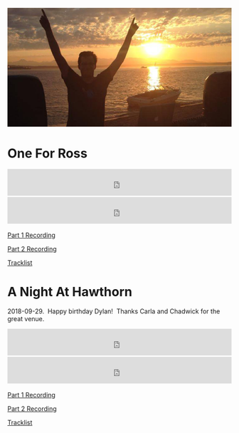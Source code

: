 ![alt text](dj_website_boat.png)

# One For Ross
<iframe width="100%" height="60" src="https://www.mixcloud.com/widget/iframe/?hide_cover=1&mini=1&feed=%2Fpeter-henry5%2Fone-for-ross-part-1%2F" frameborder="0" ></iframe>
<iframe width="100%" height="60" src="https://www.mixcloud.com/widget/iframe/?hide_cover=1&amp;mini=1&amp;feed=%2Fpeter-henry5%2Fone-for-ross-part-2%2F" frameborder="0"></iframe>

<p><a href="https://www.dropbox.com/s/j8q2zbp1vr5kive/One%20For%20Ross%20%28Part%201%29.mp3?dl=0">Part 1 Recording</a></p>
<p><a href="https://www.dropbox.com/s/jn28lklime54pr7/One%20For%20Ross%20%28Part%202%29.mp3?dl=0">Part 2 Recording</a></p>
<p><a href="https://www.dropbox.com/s/1w7mhdicx83fml7/One%20For%20Ross.txt?dl=0">Tracklist</a></p>

# A Night At Hawthorn

<p>2018-09-29.  Happy birthday Dylan!  Thanks Carla and Chadwick for the great venue.</p>

<iframe width="100%" height="60" src="https://www.mixcloud.com/widget/iframe/?hide_cover=1&amp;mini=1&amp;feed=%2Fpeter-henry5%2Fa-night-at-hawthorn-part-1%2F" frameborder="0"></iframe>
<iframe width="100%" height="60" src="https://www.mixcloud.com/widget/iframe/?hide_cover=1&amp;mini=1&amp;feed=%2Fpeter-henry5%2Fa-night-at-hawthorn-part-2%2F" frameborder="0"></iframe>

<p><a href="https://www.dropbox.com/s/c27xeva6rbm0ehz/A%20Night%20At%20Hawthorn%20%28Part%201%29.mp3?dl=0">Part 1 Recording</a></p>
<p><a href="https://www.dropbox.com/s/zpjq7l8z92086rx/A%20Night%20At%20Hawthorn%20%28Part%202%29.mp3?dl=0">Part 2 Recording</a></p>
<p><a href="https://www.dropbox.com/s/wsn7yayqa90xq8l/A%20Night%20At%20Hawthorn.txt?dl=0">Tracklist</a></p>
